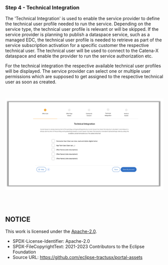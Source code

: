 ### Step 4 - Technical Integration

The 'Technical Integration' is used to enable the service provider to define the technical user profile needed to run the service. Depending on the service type, the technical user profile is relevant or will be skipped.
If the service provider is planning to publish a dataspace service, such as a managed EDC, the technical user profile is needed to retrieve as part of the service subscription activation for a specific customer the respective technical user. The technical user will be used to connect to the Catena-X dataspace and enable the provider to run the service authorization etc.

For the technical integration the respective available technical user profiles will be displayed.
The service provider can select one or multiple user permissions which are supposed to get assigned to the respective technical user as soon as created.

<br>

<p align="center">
<img width="832" alt="image" src="https://raw.githubusercontent.com/eclipse-tractusx/portal-assets/main/docs/static/technical-integration-screen.png">
</p>

<br>
<br>

## NOTICE

This work is licensed under the [Apache-2.0](https://www.apache.org/licenses/LICENSE-2.0).

- SPDX-License-Identifier: Apache-2.0
- SPDX-FileCopyrightText: 2021-2023 Contributors to the Eclipse Foundation
- Source URL: https://github.com/eclipse-tractusx/portal-assets
